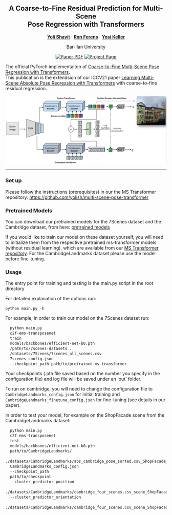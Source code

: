 <div align="center">
<h2>A Coarse-to-Fine Residual Prediction for Multi-Scene <br > Pose Regression with Transformers</h2>

[**Yoli Shavit**](https://yolish.github.io/) · [**Ron Ferens**](https://ronferens.github.io/) · [**Yosi Keller**](https://yosikeller.github.io/)

Bar-Ilan University

<a href="https://arxiv.org/abs/2308.11783"><img src='https://img.shields.io/badge/arXiv-c2f_MS_Transformer-red' alt='Paper PDF'></a>
<a href='https://ronferens.github.io/c2f-ms-transfprmer/'><img src='https://img.shields.io/badge/Project_Page-c2f_MS_Transformer-green' alt='Project Page' target="_blank"></a>
</div>

The official PyTorch implementaiton of [Coarse-to-Fine Multi-Scene Pose Regression with Transformers](https://arxiv.org/abs/2308.11783).<br >
This publication is the extendsion of our ICCV21 paper [Learning Multi-Scene Absolute Pose Regression with Transformers](https://arxiv.org/abs/2103.11468) with coarse-to-fine residual regression.

![c2f_teaser](./img/c2f_teaser.png)

---

### Set up 
Please follow the instructions (prerequisites) in our the MS Transformer repository: https://github.com/yolish/multi-scene-pose-transformer 


### Pretrained Models 
You can download our pretrained models for the 7Scenes dataset and the Cambridge dataset, from here: [pretrained models](https://drive.google.com/drive/folders/1ehRQuCAFzTnEt4teDc6u6krDVY5SMlG9?usp=sharing) 

If you would like to train our model on these dataset yourself, you will need to initialize them from the respective pretrained ms-transformer models (without residual learning), which are available from our [MS Transformer repository](https://github.com/yolish/multi-scene-pose-transformer). For the CambridgeLandmarks dataset please use the model before fine-tuning.

### Usage

The entry point for training and testing is the main.py script in the root directory

  For detailed explanation of the options run:
  ```
  python main.py -h
  ```
  
  For example, in order to train our model on the 7Scenes dataset run: 
  ```
    python main.py 
    c2f-ems-transposenet 
    train 
    models/backbones/efficient-net-b0.pth 
    /path/to/7scenes-datasets .
    /datasets/7Scenes/7scenes_all_scenes.csv 
    7scenes_config.json 
    --checkpoint_path path/to/pretrained-ms-transformer
  ```
  Your checkpoints (.pth file saved based on the number you specify in the configuration file) and log file
  will be saved under an 'out' folder.
  
  To run on cambridge, you will need to change the configuration file to ```CambridgeLandmarks_config.json``` for initial training and ```CambridgeLandmarks_finetune_config.json``` for fine-tuning (see details in our paper). 
  
  In order to test your model, for example on the ShopFacade scene from the CambridgeLandmarks dataset:
  ```
    python main.py 
    c2f-ems-transposenet
    test
    models/backbones/efficient-net-b0.pth
    path/to/CambridgeLandmarks/
    ./datasets/CambridgeLandmarks/abs_cambridge_pose_sorted.csv_ShopFacade_test.csv
    CambridgeLandmarks_config.json
    --checkpoint_path
    path/to/checkpoint
    --cluster_predictor_position
    ./datasets/CambridgeLandmarks/cambridge_four_scenes.csv_scene_ShopFacade_position_4_classes.sav
    --cluster_predictor_orientation
    ./datasets/CambridgeLandmarks/cambridge_four_scenes.csv_scene_ShopFacade_orientation_4_classes.sav
  ```

  
  
  
